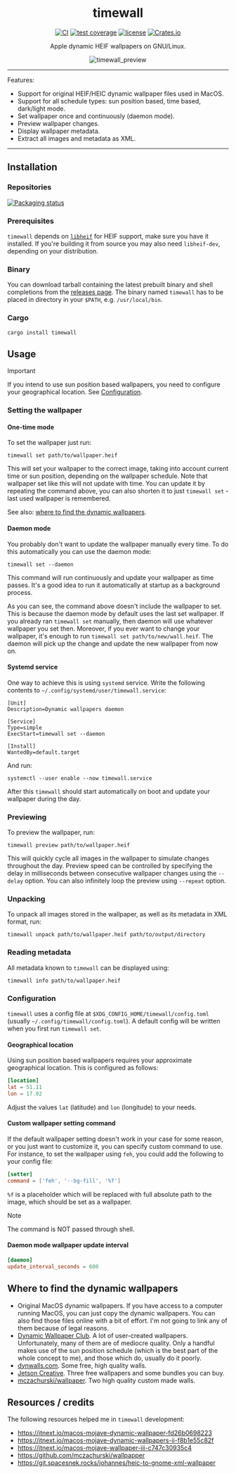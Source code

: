 <div align="center">

# timewall

[![CI](https://github.com/bcyran/timewall/actions/workflows/test.yml/badge.svg)](https://github.com/bcyran/timewall/actions/workflows/test.yml)
[![test coverage](https://codecov.io/gh/bcyran/timewall/branch/master/graph/badge.svg?token=Z025ICENDQ)](https://codecov.io/gh/bcyran/timewall)
[![license](https://img.shields.io/github/license/bcyran/timewall)](https://github.com/bcyran/timewall/blob/master/LICENSE)
[![Crates.io](https://img.shields.io/crates/v/timewall)](https://crates.io/crates/timewall)

Apple dynamic HEIF wallpapers on GNU/Linux.

![timewall_preview](https://user-images.githubusercontent.com/8322846/197593208-0e0b7901-2caf-43b0-b7fd-847c2cb49ff1.gif)

</div>

---

Features:
- Support for original HEIF/HEIC dynamic wallpaper files used in MacOS.
- Support for all schedule types: sun position based, time based, dark/light mode.
- Set wallpaper once and continuously (daemon mode).
- Preview wallpaper changes.
- Display wallpaper metadata.
- Extract all images and metadata as XML.

---

## Installation
### Repositories
[![Packaging status](https://repology.org/badge/vertical-allrepos/timewall.svg)](https://repology.org/project/timewall/versions)

### Prerequisites
`timewall` depends on [`libheif`](https://github.com/strukturag/libheif) for HEIF support, make sure you have it installed.
If you're building it from source you may also need `libheif-dev`, depending on your distribution.

### Binary
You can download tarball containing the latest prebuilt binary and shell completions from the [releases page](https://github.com/bcyran/timewall/releases).
The binary named `timewall` has to be placed in directory in your `$PATH`, e.g. `/usr/local/bin`.

### Cargo
```
cargo install timewall
```

## Usage

> [!IMPORTANT]
> If you intend to use sun position based wallpapers, you need to configure your geographical location.
> See [Configuration](#configuration).

### Setting the wallpaper
#### One-time mode
To set the wallpaper just run:
```
timewall set path/to/wallpaper.heif
```
This will set your wallpaper to the correct image, taking into account current time or sun position, depending on the wallpaper schedule.
Note that wallpaper set like this will not update with time.
You can update it by repeating the command above, you can also shorten it to just `timewall set` - last used wallpaper is remembered.

See also: [where to find the dynamic wallpapers](#where-to-find-the-dynamic-wallpapers).

#### Daemon mode
You probably don't want to update the wallpaper manually every time.
To do this automatically you can use the daemon mode:
```
timewall set --daemon
```
This command will run continuously and update your wallpaper as time passes.
It's a good idea to run it automatically at startup as a background process.

As you can see, the command above doesn't include the wallpaper to set.
This is because the daemon mode by default uses the last set wallpaper.
If you already ran `timewall set` manually, then daemon will use whatever wallpaper you set then.
Moreover, if you ever want to change your wallpaper, it's enough to run `timewall set path/to/new/wall.heif`.
The daemon will pick up the change and update the new wallpaper from now on.

#### Systemd service
One way to achieve this is using `systemd` service.
Write the following contents to `~/.config/systemd/user/timewall.service`:
```systemd
[Unit]
Description=Dynamic wallpapers daemon

[Service]
Type=simple
ExecStart=timewall set --daemon

[Install]
WantedBy=default.target
```

And run:
```
systemctl --user enable --now timewall.service
```
After this `timewall` should start automatically on boot and update your wallpaper during the day.

### Previewing
To preview the wallpaper, run:
```
timewall preview path/to/wallpaper.heif
```
This will quickly cycle all images in the wallpaper to simulate changes throughout the day.
Preview speed can be controlled by specifying the delay in milliseconds between consecutive wallpaper changes using the `--delay` option.
You can also infinitely loop the preview using `--repeat` option.

### Unpacking
To unpack all images stored in the wallpaper, as well as its metadata in XML format, run:
```
timewall unpack path/to/wallpaper.heif path/to/output/directory
```

### Reading metadata
All metadata known to `timewall` can be displayed using:
```
timewall info path/to/wallpaper.heif
```

### Configuration
`timewall` uses a config file at `$XDG_CONFIG_HOME/timewall/config.toml` (usually `~/.config/timewall/config.toml`).
A default config will be written when you first run `timewall set`.

#### Geographical location
Using sun position based wallpapers requires your approximate geographical location.
This is configured as follows:
```toml
[location]
lat = 51.11
lon = 17.02
```
Adjust the values `lat` (latitude) and `lon` (longitude) to your needs.

#### Custom wallpaper setting command
If the default wallpaper setting doesn't work in your case for some reason, or you just want to customize it, you can specify custom command to use.
For instance, to set the wallpaper using `feh`, you could add the following to your config file:
```toml
[setter]
command = ['feh', '--bg-fill', '%f']
```
`%f` is a placeholder which will be replaced with full absolute path to the image, which should be set as a wallpaper.

> [!NOTE]
> The command is NOT passed through shell.

#### Daemon mode wallpaper update interval
```toml
[daemon]
update_interval_seconds = 600
```

## Where to find the dynamic wallpapers
- Original MacOS dynamic wallpapers.
  If you have access to a computer running MacOS, you can just copy the dynamic wallpapers.
  You can also find those files online with a bit of effort.
  I'm not going to link any of them because of legal reasons.
- [Dynamic Wallpaper Club](https://www.dynamicwallpaper.club/).
  A lot of user-created wallpapers.
  Unfortunately, many of them are of mediocre quality.
  Only a handful makes use of the sun position schedule (which is the best part of the whole concept to me), and those which do, usually do it poorly.
- [dynwalls.com](http://dynwalls.com/).
  Some free, high quality walls.
- [Jetson Creative](https://www.jetsoncreative.com/mojave).
  Three free wallpapers and some bundles you can buy.
- [mczachurski/wallpaper](https://github.com/mczachurski/wallpapper).
  Two high quality custom made walls.

## Resources / credits
The following resources helped me in `timewall` development:
- https://itnext.io/macos-mojave-dynamic-wallpaper-fd26b0698223
- https://itnext.io/macos-mojave-dynamic-wallpapers-ii-f8b1e55c82f
- https://itnext.io/macos-mojave-wallpaper-iii-c747c30935c4
- https://github.com/mczachurski/wallpapper
- https://git.spacesnek.rocks/johannes/heic-to-gnome-xml-wallpaper
